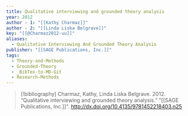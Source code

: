 ```yaml
---
title: Qualitative interviewing and grounded theory analysis
year: 2012
author - 1: "[[Kathy Charmaz]]"
author - 2: "[[Linda Liska Belgrave]]"
key: "[[@Charmaz2012-uu]]"
aliases:
  - Qualitative Interviewing And Grounded Theory Analysis
publisher: "[[SAGE Publications, Inc.]]"
tags:
  - Theory-and-Methods
  - Grounded-Theory
  - _BibTex-to-MD-Git
  - Research-Methods
---
```


> [!bibliography]
> Charmaz, Kathy, Linda Liska Belgrave. 2012. “Qualitative interviewing and grounded theory analysis.” "[[SAGE Publications, Inc.]]". http://dx.doi.org/10.4135/9781452218403.n25
